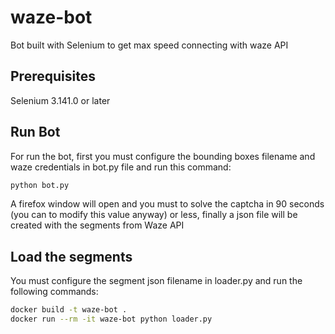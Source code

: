 # waze-bot

Bot built with Selenium to get max speed connecting with waze API

## Prerequisites

Selenium 3.141.0 or later

## Run Bot

For run the bot, first you must configure the bounding boxes filename and waze credentials in bot.py file and run this command: 

```sh
python bot.py
```

A firefox window will open and you must to solve the captcha in 90 seconds (you can to modify this value anyway) or less, finally a json file will be created with the segments from Waze API

## Load the segments

You must configure the segment json filename in loader.py and run the following commands:

```sh
docker build -t waze-bot .
docker run --rm -it waze-bot python loader.py
```